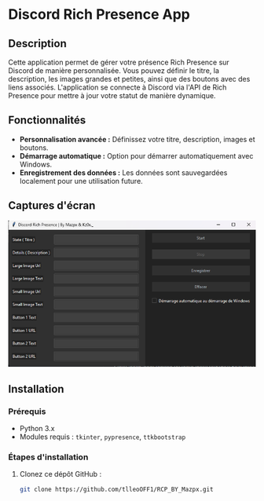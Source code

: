 # Discord Rich Presence App

## Description
Cette application permet de gérer votre présence Rich Presence sur Discord de manière personnalisée. Vous pouvez définir le titre, la description, les images grandes et petites, ainsi que des boutons avec des liens associés. L'application se connecte à Discord via l'API de Rich Presence pour mettre à jour votre statut de manière dynamique.

## Fonctionnalités

- **Personnalisation avancée :** Définissez votre titre, description, images et boutons.
- **Démarrage automatique :** Option pour démarrer automatiquement avec Windows.
- **Enregistrement des données :** Les données sont sauvegardées localement pour une utilisation future.

## Captures d'écran

![Capture d'écran 1](screenshot1.png)

## Installation

### Prérequis
- Python 3.x
- Modules requis : `tkinter`, `pypresence`, `ttkbootstrap`

### Étapes d'installation
1. Clonez ce dépôt GitHub :
   ```bash
   git clone https://github.com/tlleoOFF1/RCP_BY_Mazpx.git
